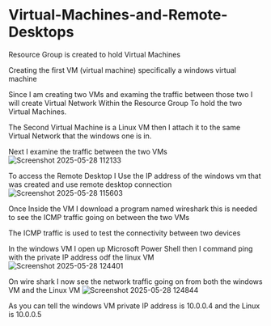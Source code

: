 # Virtual-Machines-and-Remote-Desktops
Resource Group is created to hold Virtual Machines

Creating the first VM (virtual machine) specifically a windows virtual machine

Since I am creating two VMs and examing the traffic between those two I will create Virtual Network Within the Resource Group To hold the two Virtual Machines.

The Second Virtual Machine is a Linux VM then I attach it to the same Virtual Network that the windows one is in.

Next I examine the traffic between the two VMs
![Screenshot 2025-05-28 112133](https://github.com/user-attachments/assets/8fdb0f2d-f68a-4be1-9258-6a29f33eb96b)

To access the Remote Desktop I Use the IP address of the windows vm that was created and use remote desktop connection 
![Screenshot 2025-05-28 115603](https://github.com/user-attachments/assets/d74d3573-c99f-4bbf-bfd1-2991af2b01fb)

Once Inside the VM I download a program named wireshark this is needed to see the ICMP traffic going on between the two VMs

The ICMP traffic is used to test the connectivity between two devices

In the windows VM I open up Microsoft Power Shell then I command ping with the private IP address odf the linux VM
![Screenshot 2025-05-28 124401](https://github.com/user-attachments/assets/e4684d0f-f766-4586-8007-34a9f94c8562)

On wire shark I now see the network traffic going on from both the windows VM and the Linux VM 
![Screenshot 2025-05-28 124844](https://github.com/user-attachments/assets/2e752d72-9bc1-4247-a9e4-859d768e604d)

As you can tell the windows VM private IP address is 10.0.0.4 and the Linux is 10.0.0.5

